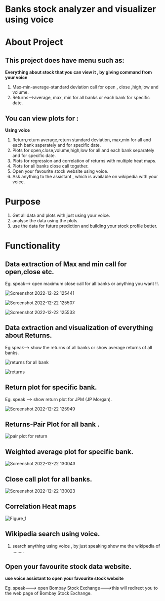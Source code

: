 # Banks stock analyzer and visualizer using voice

# About Project

## This project does have menu such as:

**Everything about stock that you can view it , by giving command from your voice**
          
1. Max-min-average-standard deviation call for open , close ,high,low and volume.
2. Returns-->average, max, min for all banks or each bank for specific date.

## You can view plots for :

**Using voice**

1. Return,return average,return standard deviation, max,min for all and each bank saperately and for specific date.
2. Plots for open,close,volume,high,low for all and each bank separately and for specific date.
3. Plots for regression and correlation of returns with multiple heat maps.
4. Plots for all banks close call togather.
5. Open your favourite stock website using voice.
6. Ask anything to the assistant , which is available on wikipedia with your voice.



# Purpose

1. Get all data and plots with just using your voice.
2. analyse the data using the plots.
3. use the data for future prediction and building your stock profile better.
  
  
  
# Functionality

## Data extraction of Max and min call for open,close etc.

Eg. speak--> open maximum close call for all banks or anything you want !!.

![Screenshot 2022-12-22 125441](https://user-images.githubusercontent.com/86300718/209085477-11ea34c8-60a3-41b2-a0ec-9c8938d27862.png)

![Screenshot 2022-12-22 125507](https://user-images.githubusercontent.com/86300718/209085531-8884c582-5727-4632-8c8d-2cc69ffd1ee9.png)

![Screenshot 2022-12-22 125533](https://user-images.githubusercontent.com/86300718/209085547-bde18028-5689-48c1-9ef0-9d4639fbafb3.png)


## Data extraction and visualization of everything about Returns.

Eg speak--> show the returns of all banks or show average returns of all banks.

![returns for all bank](https://user-images.githubusercontent.com/86300718/209085691-64bdb3b7-72fd-498a-a2f2-3fdbc27934cb.png)

![returns](https://user-images.githubusercontent.com/86300718/209085730-fc1cd454-8bf7-47e0-824e-ff6432c2aeb1.png)


## Return plot for specific bank.

Eg. speak --> show return plot for JPM (JP Morgan).

![Screenshot 2022-12-22 125949](https://user-images.githubusercontent.com/86300718/209086036-0a97c065-40ab-4242-ade3-a9902db17c3f.png)


## Returns-Pair Plot for all bank .

![pair plot for return](https://user-images.githubusercontent.com/86300718/209086143-0f624fed-7ae2-4f70-a7c2-dd0c7f0a0c54.png)


## Weighted average plot for specific bank.

![Screenshot 2022-12-22 130043](https://user-images.githubusercontent.com/86300718/209086415-20a82bed-8402-48ff-a3bd-4b9ebc4f78c1.png)


## Close call plot for all banks.

![Screenshot 2022-12-22 130023](https://user-images.githubusercontent.com/86300718/209086473-8ad745c3-0741-4c91-91dd-4135c5db806e.png)


## Correlation Heat maps

![Figure_1](https://user-images.githubusercontent.com/86300718/209086552-aa04e31b-7a50-4519-a7d8-1a5c5c2e18b7.png)


## Wikipedia search using voice.

1. search anything using voice , by just speaking show me the wikipedia of .........


## Open your favourite stock data website.

**use voice assistant to open your favourite stock website**

Eg. speak---> open Bombay Stock Exchange--->this will redirect you to the web page of Bombay Stock Exchange.


